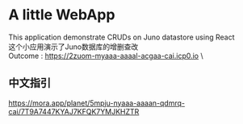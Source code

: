 # A little WebApp

This application demonstrate CRUDs on Juno datastore using React \
这个小应用演示了Juno数据库的增删查改 \
Outcome : https://2zuom-myaaa-aaaal-acgaa-cai.icp0.io \

## 中文指引
https://mora.app/planet/5mpju-nyaaa-aaaan-qdmrq-cai/7T9A7447KYAJ7KFQK7YMJKHZTR
